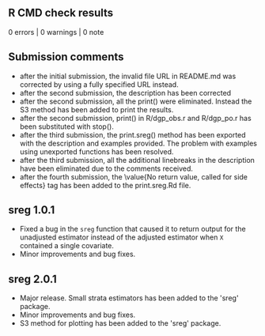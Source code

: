 ## R CMD check results

0 errors | 0 warnings | 0 note

## Submission comments
- after the initial submission, the invalid file URL in README.md was corrected by using a fully specified URL instead.
- after the second submission, the description has been corrected
- after the second submission, all the print() were eliminated. Instead the S3 method has been added to print the results.
- after the second submission, print() in R/dgp_obs.r and R/dgp_po.r has been substituted with stop().
- after the third submission, the print.sreg() method has been exported with the description and examples provided. The problem with examples using unexported functions has been resolved.
- after the third submission, all the additional linebreaks in the description have been eliminated due to the comments received.
- after the fourth submission, the \value{No return value, called for side effects} tag has been added to the print.sreg.Rd file. 

## sreg 1.0.1
 -  Fixed a bug in the `sreg` function that caused it to return output for the unadjusted estimator instead of the adjusted estimator when `X` contained a single covariate.  
 -  Minor improvements and bug fixes.
 
 ## sreg 2.0.1
 - Major release. Small strata estimators has been added to the 'sreg' package.
 - Minor improvements and bug fixes.
 - S3 method for plotting has been added to the 'sreg' package.
